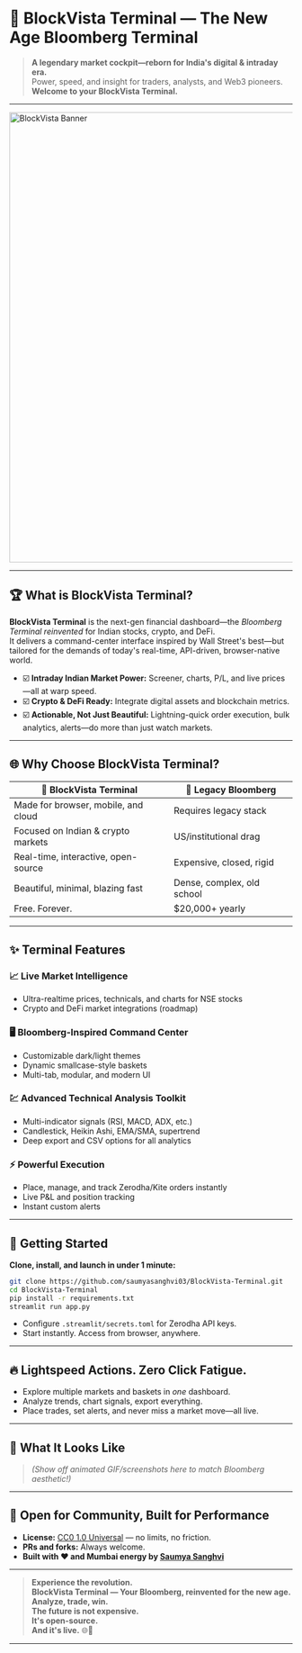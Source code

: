 # 🚀 BlockVista Terminal — The New Age Bloomberg Terminal

> **A legendary market cockpit—reborn for India's digital & intraday era.**  
> Power, speed, and insight for traders, analysts, and Web3 pioneers.  
> **Welcome to your BlockVista Terminal.**

---

<img src="https://raw.githubusercontent.com/saumyasanghvi03/BlockVista-Terminal/main/assets/bloomberg-style-banner.png" alt="BlockVista Banner" width="800"/>

---

## 🏆 What is BlockVista Terminal?

**BlockVista Terminal** is the next-gen financial dashboard—the *Bloomberg Terminal reinvented* for Indian stocks, crypto, and DeFi.  
It delivers a command-center interface inspired by Wall Street's best—but tailored for the demands of today's real-time, API-driven, browser-native world.

- ☑️ **Intraday Indian Market Power:** Screener, charts, P/L, and live prices—all at warp speed.
- ☑️ **Crypto & DeFi Ready:** Integrate digital assets and blockchain metrics.
- ☑️ **Actionable, Not Just Beautiful:** Lightning-quick order execution, bulk analytics, alerts—do more than just watch markets.

---

## 🌐 Why Choose BlockVista Terminal?

| 🚩 BlockVista Terminal                          | 🏢 Legacy Bloomberg |
|------------------------------------------------|-----------------------------|
| Made for browser, mobile, and cloud            | Requires legacy stack       |
| Focused on Indian & crypto markets             | US/institutional drag       |
| Real-time, interactive, open-source            | Expensive, closed, rigid    |
| Beautiful, minimal, blazing fast               | Dense, complex, old school  |
| Free. Forever.                                 | $20,000+ yearly             |

---

## ✨ Terminal Features

### 📈 **Live Market Intelligence**
- Ultra-realtime prices, technicals, and charts for NSE stocks
- Crypto and DeFi market integrations (roadmap)

### 🖥 **Bloomberg-Inspired Command Center**
- Customizable dark/light themes
- Dynamic smallcase-style baskets
- Multi-tab, modular, and modern UI

### 💹 **Advanced Technical Analysis Toolkit**
- Multi-indicator signals (RSI, MACD, ADX, etc.)
- Candlestick, Heikin Ashi, EMA/SMA, supertrend
- Deep export and CSV options for all analytics

### ⚡ **Powerful Execution**
- Place, manage, and track Zerodha/Kite orders instantly
- Live P&L and position tracking
- Instant custom alerts

---

## 🚀 Getting Started

**Clone, install, and launch in under 1 minute:**  
```bash
git clone https://github.com/saumyasanghvi03/BlockVista-Terminal.git
cd BlockVista-Terminal
pip install -r requirements.txt
streamlit run app.py
```

- Configure `.streamlit/secrets.toml` for Zerodha API keys.
- Start instantly. Access from browser, anywhere.

---

## 🔥 Lightspeed Actions. Zero Click Fatigue.

- Explore multiple markets and baskets in *one* dashboard.
- Analyze trends, chart signals, export everything.
- Place trades, set alerts, and never miss a market move—all live.

---

## 📸 What It Looks Like

> *(Show off animated GIF/screenshots here to match Bloomberg aesthetic!)*

---

## 🙌 Open for Community, Built for Performance

- **License:** [CC0 1.0 Universal](./LICENSE) — no limits, no friction.
- **PRs and forks:** Always welcome.
- **Built with ❤️ and Mumbai energy by [Saumya Sanghvi](https://github.com/saumyasanghvi03)**

---

> **Experience the revolution.  
> BlockVista Terminal — Your Bloomberg, reinvented for the new age.  
> Analyze, trade, win.  
> The future is not expensive.  
> It's open-source.  
> And it's live.** 🌐💸

---
